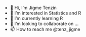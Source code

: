 - 👋 Hi, I’m Jigme Tenzin
- 👀 I’m interested in Statistics and R
- 🌱 I’m currently learning R
- 💞️ I’m looking to collaborate on ...
- 📫 How to reach me @tenz_jigme

<!---
Jigme77/Jigme77 is a ✨ special ✨ repository because its `README.md` (this file) appears on your GitHub profile.
You can click the Preview link to take a look at your changes.
--->

